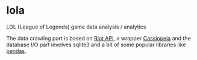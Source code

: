 # lola
LOL (League of Legends) game data analysis / analytics

The data crawling part is based on [Riot API](https://developer.riotgames.com/api/methods), a wrapper [Cassiopeia](https://github.com/meraki-analytics/cassiopeia) and the database I/O part involves sqlite3 and a bit of some popular libraries like [pandas](http://pandas.pydata.org/).
